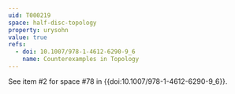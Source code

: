 ```yaml
---
uid: T000219
space: half-disc-topology
property: urysohn
value: true
refs:
  - doi: 10.1007/978-1-4612-6290-9_6
    name: Counterexamples in Topology
---
```

See item #2 for space #78 in {{doi:10.1007/978-1-4612-6290-9_6}}.
